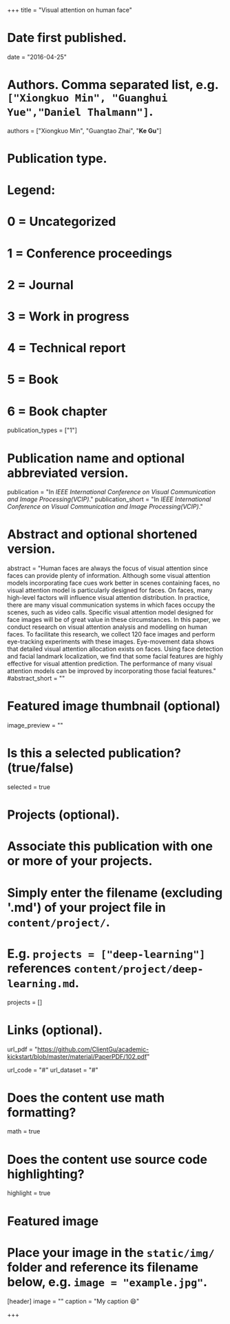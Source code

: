+++
title = "Visual attention on human face"

# Date first published.
date = "2016-04-25"

# Authors. Comma separated list, e.g. `["Xiongkuo Min", "Guanghui Yue","Daniel Thalmann"]`.
authors = ["Xiongkuo Min", "Guangtao Zhai", "**Ke Gu**"]
# Publication type.
# Legend:
# 0 = Uncategorized
# 1 = Conference proceedings
# 2 = Journal
# 3 = Work in progress
# 4 = Technical report
# 5 = Book
# 6 = Book chapter
publication_types = ["1"]

# Publication name and optional abbreviated version.
publication = "In *IEEE International Conference on Visual Communication and Image Processing(VCIP)*."
publication_short = "In *IEEE International Conference on Visual Communication and Image Processing(VCIP)*."

# Abstract and optional shortened version.
abstract = "Human faces are always the focus of visual attention since faces can provide plenty of information. Although some visual attention models incorporating face cues work better in scenes containing faces, no visual attention model is particularly designed for faces. On faces, many high-level factors will influence visual attention distribution. In practice, there are many visual communication systems in which faces occupy the scenes, such as video calls. Specific visual attention model designed for face images will be of great value in these circumstances. In this paper, we conduct research on visual attention analysis and modelling on human faces. To facilitate this research, we collect 120 face images and perform eye-tracking experiments with these images. Eye-movement data shows that detailed visual attention allocation exists on faces. Using face detection and facial landmark localization, we find that some facial features are highly effective for visual attention prediction. The performance of many visual attention models can be improved by incorporating those facial features."
#abstract_short = ""

# Featured image thumbnail (optional)
image_preview = ""

# Is this a selected publication? (true/false)
selected = true

# Projects (optional).
#   Associate this publication with one or more of your projects.
#   Simply enter the filename (excluding '.md') of your project file in `content/project/`.
#   E.g. `projects = ["deep-learning"]` references `content/project/deep-learning.md`.
projects = []

# Links (optional).
url_pdf = "https://github.com/ClientGu/academic-kickstart/blob/master/material/PaperPDF/102.pdf"

url_code = "#"
url_dataset = "#"



# Does the content use math formatting?
math = true

# Does the content use source code highlighting?
highlight = true

# Featured image
# Place your image in the `static/img/` folder and reference its filename below, e.g. `image = "example.jpg"`.
[header]
image = ""
caption = "My caption 😄"

+++
